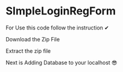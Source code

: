 # SImpleLoginRegForm

For Use this code follow the instruction ✔

Download the Zip File 
 
 Extract the zip file
 
 Next is Adding Database to your localhost 😎
